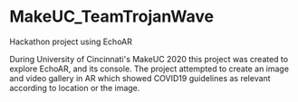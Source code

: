 # MakeUC_TeamTrojanWave
Hackathon project using EchoAR

During University of Cincinnati's MakeUC 2020 this project was created to explore EchoAR, and its console.
The project attempted to create an image and video gallery in AR which showed COVID19 guidelines as relevant according to location or the image.
